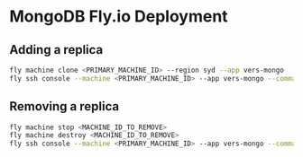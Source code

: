 # MongoDB Fly.io Deployment

## Adding a replica

```sh
fly machine clone <PRIMARY_MACHINE_ID> --region syd --app vers-mongo
fly ssh console --machine <PRIMARY_MACHINE_ID> --app vers-mongo --command "setup-machine <NEW_MACHINE_ID>"
```

## Removing a replica

```sh
fly machine stop <MACHINE_ID_TO_REMOVE>
fly machine destroy <MACHINE_ID_TO_REMOVE>
fly ssh console --machine <PRIMARY_MACHINE_ID> --app vers-mongo --command "remove-machine <MACHINE_ID_TO_REMOVE"
```
